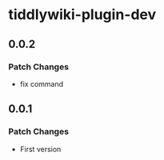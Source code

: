 # tiddlywiki-plugin-dev

## 0.0.2

### Patch Changes

- fix command

## 0.0.1

### Patch Changes

- First version
